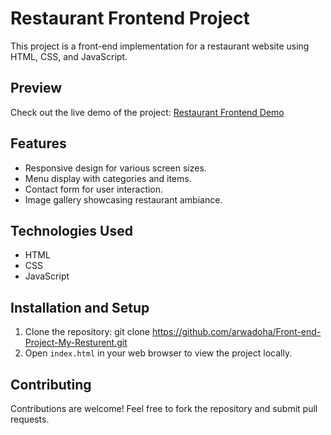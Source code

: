 # Restaurant Frontend Project

This project is a front-end implementation for a restaurant website using HTML, CSS, and JavaScript.

## Preview

Check out the live demo of the project: [Restaurant Frontend Demo](https://vermillion-brioche-21cd27.netlify.app/)

## Features

- Responsive design for various screen sizes.
- Menu display with categories and items.
- Contact form for user interaction.
- Image gallery showcasing restaurant ambiance.

## Technologies Used

- HTML
- CSS
- JavaScript


## Installation and Setup

1. Clone the repository: git clone https://github.com/arwadoha/Front-end-Project-My-Resturent.git 
2. Open `index.html` in your web browser to view the project locally.

## Contributing

Contributions are welcome! Feel free to fork the repository and submit pull requests.


